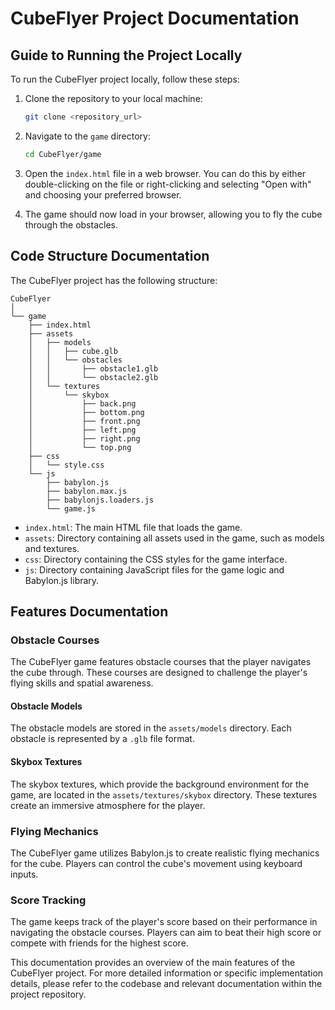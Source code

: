 # CubeFlyer Project Documentation

## Guide to Running the Project Locally

To run the CubeFlyer project locally, follow these steps:

1. Clone the repository to your local machine:
   ```bash
   git clone <repository_url>
   ```

2. Navigate to the `game` directory:
   ```bash
   cd CubeFlyer/game
   ```

3. Open the `index.html` file in a web browser. You can do this by either double-clicking on the file or right-clicking and selecting "Open with" and choosing your preferred browser.

4. The game should now load in your browser, allowing you to fly the cube through the obstacles.

## Code Structure Documentation

The CubeFlyer project has the following structure:

```
CubeFlyer
│
└── game
    ├── index.html
    ├── assets
    │   ├── models
    │   │   ├── cube.glb
    │   │   └── obstacles
    │   │       ├── obstacle1.glb
    │   │       └── obstacle2.glb
    │   └── textures
    │       └── skybox
    │           ├── back.png
    │           ├── bottom.png
    │           ├── front.png
    │           ├── left.png
    │           ├── right.png
    │           └── top.png
    ├── css
    │   └── style.css
    └── js
        ├── babylon.js
        ├── babylon.max.js
        ├── babylonjs.loaders.js
        └── game.js
```

- `index.html`: The main HTML file that loads the game.
- `assets`: Directory containing all assets used in the game, such as models and textures.
- `css`: Directory containing the CSS styles for the game interface.
- `js`: Directory containing JavaScript files for the game logic and Babylon.js library.

## Features Documentation

### Obstacle Courses

The CubeFlyer game features obstacle courses that the player navigates the cube through. These courses are designed to challenge the player's flying skills and spatial awareness.

#### Obstacle Models

The obstacle models are stored in the `assets/models` directory. Each obstacle is represented by a `.glb` file format.

#### Skybox Textures

The skybox textures, which provide the background environment for the game, are located in the `assets/textures/skybox` directory. These textures create an immersive atmosphere for the player.

### Flying Mechanics

The CubeFlyer game utilizes Babylon.js to create realistic flying mechanics for the cube. Players can control the cube's movement using keyboard inputs.

### Score Tracking

The game keeps track of the player's score based on their performance in navigating the obstacle courses. Players can aim to beat their high score or compete with friends for the highest score.

This documentation provides an overview of the main features of the CubeFlyer project. For more detailed information or specific implementation details, please refer to the codebase and relevant documentation within the project repository.
